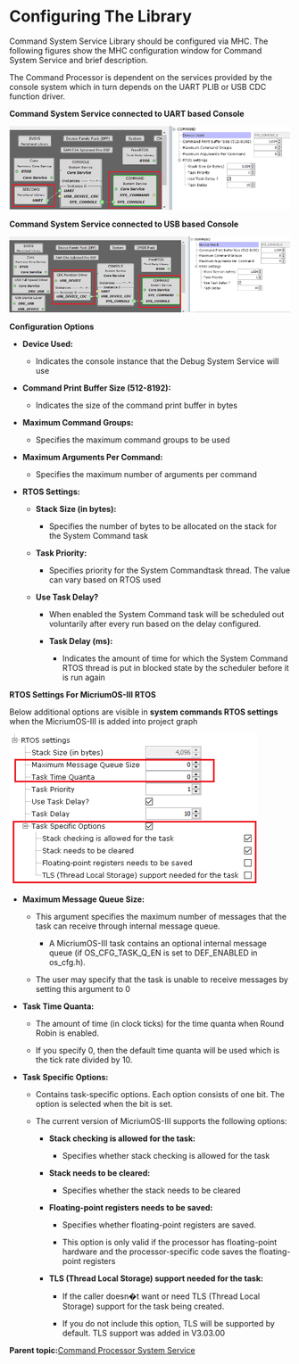# Configuring The Library

Command System Service Library should be configured via MHC. The following figures show the MHC configuration window for Command System Service and brief description.

The Command Processor is dependent on the services provided by the console system which in turn depends on the UART PLIB or USB CDC function driver.

**Command System Service connected to UART based Console**

![sys_command_mhc_config_uart_console](GUID-6CDCEA24-555A-4D85-A963-4D528D061FED-low.png)

**Command System Service connected to USB based Console**

![sys_command_mhc_config_usb_console](GUID-B9698919-15F8-4548-A415-31EEEF312318-low.png)

**Configuration Options**

-   **Device Used:**

    -   Indicates the console instance that the Debug System Service will use

-   **Command Print Buffer Size \(512-8192\):**

    -   Indicates the size of the command print buffer in bytes

-   **Maximum Command Groups:**

    -   Specifies the maximum command groups to be used

-   **Maximum Arguments Per Command:**

    -   Specifies the maximum number of arguments per command

-   **RTOS Settings:**

    -   **Stack Size \(in bytes\):**

        -   Specifies the number of bytes to be allocated on the stack for the System Command task

    -   **Task Priority:**

        -   Specifies priority for the System Commandtask thread. The value can vary based on RTOS used

    -   **Use Task Delay?**

        -   When enabled the System Command task will be scheduled out voluntarily after every run based on the delay configured.

        -   **Task Delay \(ms\):**

            -   Indicates the amount of time for which the System Command RTOS thread is put in blocked state by the scheduler before it is run again


**RTOS Settings For MicriumOS-III RTOS**

Below additional options are visible in **system commands RTOS settings** when the MicriumOS-III is added into project graph

![rtos_settings_micrium_os_iii](GUID-B3EFA16B-3DAF-49D1-9E11-DBA535F90156-low.png)

-   **Maximum Message Queue Size:**

    -   This argument specifies the maximum number of messages that the task can receive through internal message queue.

        -   A MicriumOS-III task contains an optional internal message queue \(if OS\_CFG\_TASK\_Q\_EN is set to DEF\_ENABLED in os\_cfg.h\).

    -   The user may specify that the task is unable to receive messages by setting this argument to 0

-   **Task Time Quanta:**

    -   The amount of time \(in clock ticks\) for the time quanta when Round Robin is enabled.

    -   If you specify 0, then the default time quanta will be used which is the tick rate divided by 10.

-   **Task Specific Options:**

    -   Contains task-specific options. Each option consists of one bit. The option is selected when the bit is set.

    -   The current version of MicriumOS-III supports the following options:

        -   **Stack checking is allowed for the task:**

            -   Specifies whether stack checking is allowed for the task

        -   **Stack needs to be cleared:**

            -   Specifies whether the stack needs to be cleared

        -   **Floating-point registers needs to be saved:**

            -   Specifies whether floating-point registers are saved.

            -   This option is only valid if the processor has floating-point hardware and the processor-specific code saves the floating-point registers

        -   **TLS \(Thread Local Storage\) support needed for the task:**

            -   If the caller doesn�t want or need TLS \(Thread Local Storage\) support for the task being created.

            -   If you do not include this option, TLS will be supported by default. TLS support was added in V3.03.00


**Parent topic:**[Command Processor System Service](GUID-09F65940-7D05-4F78-81C9-6356B65DEF21.md)

